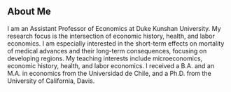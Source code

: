 ## About Me

I am an Assistant Professor of Economics at Duke Kunshan University.
My research focus is the intersection of economic history, health, and labor economics.
I am especially interested in the short-term effects on mortality of medical advances and their long-term consequences, focusing on developing regions.
My teaching interests include microeconomics, economic history, health, and labor economics.
I received a B.A. and an M.A. in economics from the Universidad de Chile, and a Ph.D. from the University of California, Davis.
